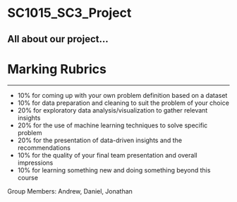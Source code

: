 # SC1015_SC3_Project

## All about our project...









# Marking Rubrics
---
- 10% for coming up with your own problem definition based on a dataset
- 10% for data preparation and cleaning to suit the problem of your choice
- 20% for exploratory data analysis/visualization to gather relevant insights
- 20% for the use of machine learning techniques to solve specific problem
- 20% for the presentation of data-driven insights and the recommendations
- 10% for the quality of your final team presentation and overall impressions
- 10% for learning something new and doing something beyond this course

Group Members: Andrew, Daniel, Jonathan
